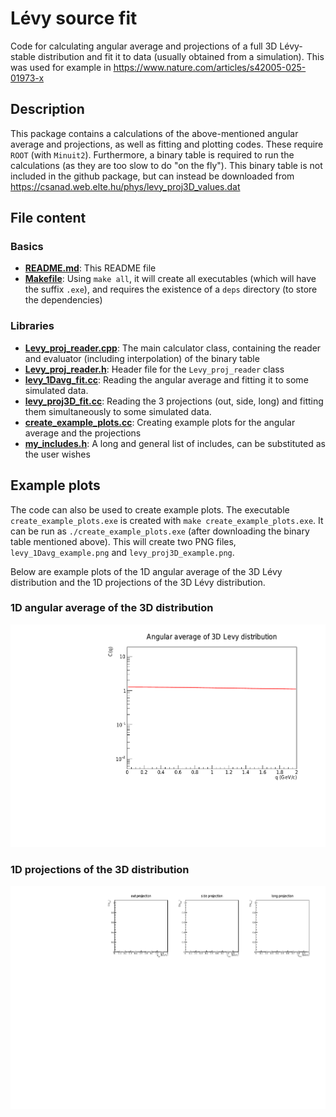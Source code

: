# Lévy source fit
Code for calculating angular average and projections of a full 3D Lévy-stable distribution and fit it to data (usually obtained from a simulation). This was used for example in https://www.nature.com/articles/s42005-025-01973-x

## Description
This package contains a calculations of the above-mentioned angular average and projections, as well as fitting and plotting codes. These require `ROOT` (with `Minuit2`). Furthermore, a binary table is required to run the calculations (as they are too slow to do "on the fly"). This binary table is not included in the github package, but can instead be downloaded from https://csanad.web.elte.hu/phys/levy_proj3D_values.dat

## File content

### Basics
- [**README.md**](README.md): This README file
- [**Makefile**](Makefile): Using `make all`, it will create all executables (which will have the suffix `.exe`), and requires the existence of a `deps` directory (to store the dependencies)

### Libraries
- [**Levy_proj_reader.cpp**](Levy_proj_reader.cpp): The main calculator class, containing the reader and evaluator (including interpolation) of the binary table
- [**Levy_proj_reader.h**](Levy_proj_reader.h): Header file for the `Levy_proj_reader` class
- [**levy_1Davg_fit.cc**](levy_1Davg_fit.cc): Reading the angular average and fitting it to some simulated data.
- [**levy_proj3D_fit.cc**](levy_proj3D_fit.cc): Reading the 3 projections (out, side, long) and fitting them simultaneously to some simulated data.
- [**create_example_plots.cc**](create_example_plots.cc): Creating example plots for the angular average and the projections
- [**my_includes.h**](my_includes.h): A long and general list of includes, can be substituted as the user wishes

## Example plots
The code can also be used to create example plots. The executable `create_example_plots.exe` is created with `make create_example_plots.exe`. It can be run as `./create_example_plots.exe` (after downloading the binary table mentioned above). This will create two PNG files, `levy_1Davg_example.png` and `levy_proj3D_example.png`.

Below are example plots of the 1D angular average of the 3D Lévy distribution and the 1D projections of the 3D Lévy distribution.

### 1D angular average of the 3D distribution
![Angular average of 3D Levy distribution](levy_1Davg_example.png)

### 1D projections of the 3D distribution
![3D Levy distribution projections](levy_proj3D_example.png)
